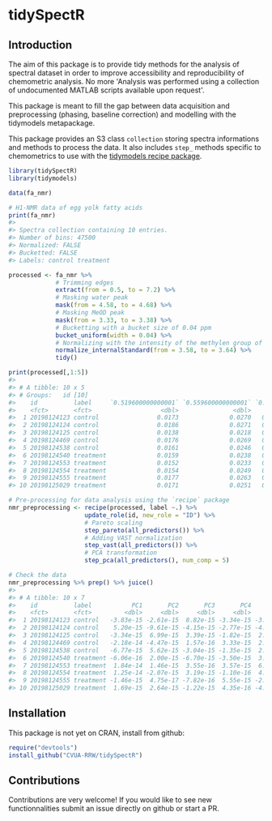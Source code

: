 # tidySpectR

## Introduction

The aim of this package is to provide tidy methods for the 
analysis of spectral dataset in order to improve 
accessibility and reproducibility of chemometric analysis.
No more 'Analysis was performed using a collection of 
undocumented MATLAB scripts available upon request'.

This package is meant to fill the gap between data acquisition 
and preprocessing (phasing, baseline correction) and modelling
with the tidymodels metapackage.

This package provides an S3 class `collection` storing spectra informations
and methods to process the data. It also includes `step_` methods specific
to chemometrics to use with the [tidymodels recipe package](https://github.com/tidymodels/recipes). 

```r
library(tidySpectR)
library(tidymodels)

data(fa_nmr)

# H1-NMR data of egg yolk fatty acids
print(fa_nmr)
#> 
#> Spectra collection containing 10 entries.
#> Number of bins: 47500
#> Normalized: FALSE
#> Bucketted: FALSE
#> Labels: control treatment

processed <- fa_nmr %>% 
             # Trimming edges
             extract(from = 0.5, to = 7.2) %>% 
             # Masking water peak
             mask(from = 4.58, to = 4.68) %>% 
             # Masking MeOD peak
             mask(from = 3.33, to = 3.38) %>% 
             # Bucketting with a bucket size of 0.04 ppm
             bucket_uniform(width = 0.04) %>% 
             # Normalizing with the intensity of the methylen group of phospahtidylcholin
             normalize_internalStandard(from = 3.58, to = 3.64) %>%
             tidy()

print(processed[,1:5]) 
#> 
#> # A tibble: 10 x 5
#> # Groups:   id [10]
#>    id          label     `0.519600000000001` `0.559600000000001` `0.5996`
#>    <fct>       <fct>                   <dbl>               <dbl>    <dbl>
#>  1 20198124123 control                0.0173              0.0270   0.0236
#>  2 20198124124 control                0.0186              0.0271   0.0253
#>  3 20198124125 control                0.0138              0.0218   0.0191
#>  4 20198124469 control                0.0176              0.0269   0.0244
#>  5 20198124538 control                0.0161              0.0246   0.0219
#>  6 20198124540 treatment              0.0159              0.0238   0.0219
#>  7 20198124553 treatment              0.0152              0.0233   0.0209
#>  8 20198124554 treatment              0.0154              0.0249   0.0217
#>  9 20198124555 treatment              0.0177              0.0263   0.0240
#> 10 20198125029 treatment              0.0171              0.0251   0.0232

# Pre-processing for data analysis using the `recipe` package
nmr_preprocessing <- recipe(processed, label ~.) %>%
                     update_role(id, new_role = "ID") %>% 
                     # Pareto scaling
                     step_pareto(all_predictors()) %>%
                     # Adding VAST normalization
                     step_vast(all_predictors()) %>%
                     # PCA transformation
                     step_pca(all_predictors(), num_comp = 5)

# Check the data 
nmr_preprocessing %>% prep() %>% juice()
#> 
#> # A tibble: 10 x 7
#>    id          label           PC1       PC2       PC3       PC4       PC5
#>    <fct>       <fct>         <dbl>     <dbl>     <dbl>     <dbl>     <dbl>
#>  1 20198124123 control   -3.83e-15 -2.61e-15  8.82e-15 -3.34e-15 -3.28e-15
#>  2 20198124124 control    5.20e-15 -9.61e-15 -4.15e-15 -2.77e-15 -4.27e-16
#>  3 20198124125 control   -3.34e-15  6.99e-15  3.39e-15 -1.82e-15  2.48e-15
#>  4 20198124469 control   -2.18e-14 -4.47e-15  1.57e-16  3.33e-15  2.87e-15
#>  5 20198124538 control   -6.77e-15  5.62e-15 -3.04e-15 -1.35e-15  2.16e-16
#>  6 20198124540 treatment -6.06e-16  2.00e-15 -6.70e-15 -3.50e-15  3.22e-16
#>  7 20198124553 treatment  1.84e-14  1.46e-15  3.55e-16  3.57e-15  6.50e-16
#>  8 20198124554 treatment  1.25e-14 -2.07e-15  3.19e-15 -1.10e-16  4.24e-15
#>  9 20198124555 treatment -1.46e-15  4.75e-17 -7.82e-16  5.55e-15 -2.85e-15
#> 10 20198125029 treatment  1.69e-15  2.64e-15 -1.22e-15  4.35e-16 -4.22e-15
```

## Installation

This package is not yet on CRAN, install from github:

```r
require("devtools")
install_github("CVUA-RRW/tidySpectR")
```

## Contributions

Contributions are very welcome!
If you would like to see new functionnalities submit an issue directly 
on github or start a PR.